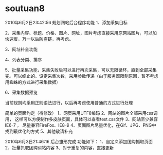 # soutuan8
2010年6月2日23:42:56
规划网站后台程序功能
1、添加采集目标

2、采集内容、标题、价格、图片、网址，图片考虑直接采用原网站图片，可以加快速度，万一以后防盗链，再考虑。

3、网址补全功能

4、列表分类、排序

5、批量采集功能，采集失败后可以进行再次采集，可以无限循环，直到全部采集完。可以终止的。设定采集次数，采用参数传递（由于服务器限制原因，暂不考虑用蜘蛛的方式进行采集数据）

6、采集数据预览



当前规则均采用正则语法进行，以后再考虑使用普通的方式进行处理

简单的页面约定（待修改）
1、网页采用UTF8编码
2、网站的图片全部采用css调用， 这样可以方便制作多皮肤页面，具体可以查看test.css文件
3、网站至少兼容IE6-7 ， 尽量兼容FireFox、IE8-9
4、页面图片尽量优化，在Gif、JPG、PNG中找到最优化的方式
5、其他敬请补充


2010年6月3日21:46:16
后台雏形完成
功能如下：
1、自定义添加团购抓取页面
2、批量抓取团购网站内容
3、对于重复的内容，直接更新

